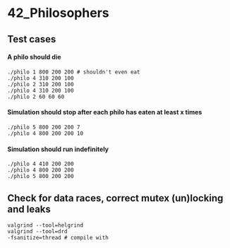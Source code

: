 # 42_Philosophers

## Test cases

#### A philo should die
```
./philo 1 800 200 200 # shouldn't even eat
./philo 4 310 200 100
./philo 2 310 200 100
./philo 4 310 200 100
./philo 2 60 60 60
```

#### Simulation should stop after each philo has eaten at least x times
```
./philo 5 800 200 200 7
./philo 4 800 200 200 10
```

#### Simulation should run indefinitely
```
./philo 4 410 200 200
./philo 4 800 200 200
./philo 5 800 200 200
```
## Check for data races, correct mutex (un)locking and leaks
```
valgrind --tool=helgrind
valgrind --tool=drd
-fsanitize=thread # compile with
```